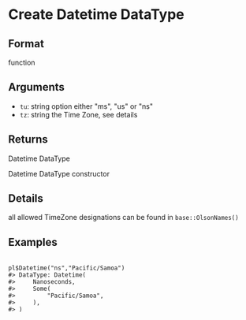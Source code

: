 # Create Datetime DataType

## Format

function

## Arguments

- `tu`: string option either "ms", "us" or "ns"
- `tz`: string the Time Zone, see details

## Returns

Datetime DataType

Datetime DataType constructor

## Details

all allowed TimeZone designations can be found in `base::OlsonNames()`

## Examples

<pre class='r-example'> <code> <span class='r-in'><span></span></span>
<span class='r-in'><span><span class='va'>pl</span><span class='op'>$</span><span class='fu'>Datetime</span><span class='op'>(</span><span class='st'>"ns"</span>,<span class='st'>"Pacific/Samoa"</span><span class='op'>)</span></span></span>
<span class='r-out co'><span class='r-pr'>#&gt;</span> DataType: Datetime(</span>
<span class='r-out co'><span class='r-pr'>#&gt;</span>     Nanoseconds,</span>
<span class='r-out co'><span class='r-pr'>#&gt;</span>     Some(</span>
<span class='r-out co'><span class='r-pr'>#&gt;</span>         "Pacific/Samoa",</span>
<span class='r-out co'><span class='r-pr'>#&gt;</span>     ),</span>
<span class='r-out co'><span class='r-pr'>#&gt;</span> )</span>
 </code></pre>